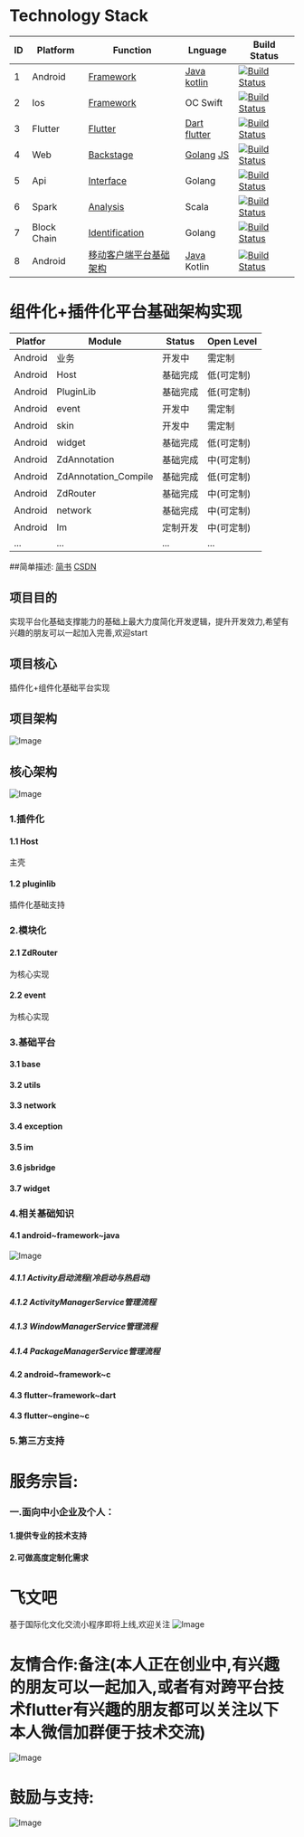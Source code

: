# Technology Stack
ID | Platform | Function |  Lnguage  | Build Status
 -------- | -------- | ------------ |  ------------ | ------------
 1  |   Android | [Framework](https://github.com/jiangshide/framework) | [Java](https://github.com/jiangshide/framework) [kotlin](https://github.com/jiangshide/kotlin_android) | [![Build Status](https://travis-ci.org/Bilibili/ci-ijk-ffmpeg-android.svg?branch=master)](https://github.com/jiangshide/framework)
 2  |   Ios | [Framework](https://github.com/jiangshide/ios) |	OC Swift	| [![Build Status](https://travis-ci.org/Bilibili/ci-ijk-ffmpeg-ios.svg?branch=master)](https://github.com/jiangshide/ios)
 3  |   Flutter | [Flutter](https://github.com/jiangshide/zd112_flutter) | [Dart](https://dart.dev/) [flutter](https://flutter.dev/) | [![Build Status](https://travis-ci.org/Bilibili/ci-ijk-ffmpeg-ios.svg?branch=master)](https://github.com/jiangshide/zd112_flutter)
 4  |   Web | [Backstage](https://github.com/jiangshide/backstage) | 	[Golang](https://github.com/jiangshide/backstage) [JS](https://github.com/jiangshide/backstage_js)	|	[![Build Status](https://travis-ci.org/Bilibili/ci-ijk-ffmpeg-ios.svg?branch=master)](https://github.com/jiangshide/backstage)
 5  |   Api | [Interface](https://github.com/jiangshide/zd112_api) |	Golang	| [![Build Status](https://travis-ci.org/Bilibili/ci-ijk-ffmpeg-ios.svg?branch=master)](https://github.com/jiangshide/zd112_api)
 6  |   Spark | [Analysis](https://github.com/jiangshide/analysis) |	Scala	| [![Build Status](https://travis-ci.org/Bilibili/ci-ijk-ffmpeg-ios.svg?branch=master)](https://github.com/jiangshide/analysis)
 7  |   Block Chain | [Identification](https://github.com/jiangshide/idendification) |	Golang	| [![Build Status](https://travis-ci.org/Bilibili/ci-ijk-ffmpeg-ios.svg?branch=master)](https://github.com/jiangshide/idendification) 
 8  |   Android | [移动客户端平台基础架构](https://github.com/jiangshide/zd112) |	[Java](https://github.com/jiangshide/zd112) Kotlin	| [![Build Status](https://travis-ci.org/Bilibili/ci-ijk-ffmpeg-ios.svg?branch=master)](https://github.com/jiangshide/idendification) 
 
# 组件化+插件化平台基础架构实现
Platfor |	Module | Status	|	Open Level
 -------- | ------------ |  ------------ |  ------------ 
 Android | 业务 | 	开发中	|	需定制
 Android | Host | 基础完成	|	低(可定制)
 Android | PluginLib |	 基础完成		|	低(可定制)
 Android | event |	开发中	|	需定制
 Android | skin |	开发中	|	需定制
 Android | widget |	基础完成	|	低(可定制)
 Android | ZdAnnotation |		基础完成	|	中(可定制)
 Android | ZdAnnotation_Compile | 	基础完成	|	低(可定制)
 Android | ZdRouter |	基础完成	|	中(可定制)
 Android | network |    基础完成    |    中(可定制)
 Android | Im |    定制开发    |    中(可定制)
 ... | ... |    ...    |    ...

##简单描述:
 [简书](https://www.jianshu.com/p/8cfdfaa6b636)
 [CSDN](https://blog.csdn.net/weixin_42863668/article/details/98622149)
    
## 项目目的
实现平台化基础支撑能力的基础上最大力度简化开发逻辑，提升开发效力,希望有兴趣的朋友可以一起加入完善,欢迎start
## 项目核心
插件化+组件化基础平台实现
## 项目架构
   ![Image](https://github.com/jiangshide/zd112/blob/master/imgs/app.svg)
## 核心架构
   ![Image](https://github.com/jiangshide/zd112/blob/master/imgs/component.svg)
### 1.插件化
#### 1.1 Host
主壳
#### 1.2 pluginlib
插件化基础支持 
### 2.模块化
#### 2.1 ZdRouter
为核心实现
#### 2.2 event
为核心实现
### 3.基础平台
#### 3.1 base
#### 3.2 utils
#### 3.3 network
#### 3.4 exception
#### 3.5 im
#### 3.6 jsbridge
#### 3.7 widget

### 4.相关基础知识
#### 4.1 android~framework~java
![Image](https://github.com/jiangshide/zd112/blob/master/imgs/activity.jpg)
##### 4.1.1 Activity启动流程(冷启动与热启动)
##### 4.1.2 ActivityManagerService管理流程
##### 4.1.3 WindowManagerService管理流程
##### 4.1.4 PackageManagerService管理流程

#### 4.2 android~framework~c

#### 4.3 flutter~framework~dart

#### 4.3 flutter~engine~c

### 5.第三方支持

# 服务宗旨:
### 一.面向中小企业及个人：
#### 1.提供专业的技术支持
#### 2.可做高度定制化需求

# 飞文吧
基于国际化文化交流小程序即将上线,欢迎关注
   ![Image](https://github.com/jiangshide/zd112/blob/master/imgs/zd112.png)

# 友情合作:备注(本人正在创业中,有兴趣的朋友可以一起加入,或者有对跨平台技术flutter有兴趣的朋友都可以关注以下本人微信加群便于技术交流)
   ![Image](https://raw.githubusercontent.com/jiangshide/framework/master/img/weixin.jpeg)
# 鼓励与支持:   
   ![Image](https://raw.githubusercontent.com/jiangshide/framework/master/img/play.png)
   
